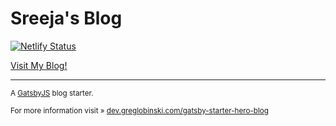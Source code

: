# Sreeja's Blog
[![Netlify Status](https://api.netlify.com/api/v1/badges/43547c83-5387-4733-8494-2ad223b4f6d4/deploy-status)](https://app.netlify.com/sites/elated-hoover-f53a72/deploys)


[Visit My Blog!](http://www.sreejagupta.com)


* * *

<sup>A [GatsbyJS](https://www.gatsbyjs.org/) blog starter. <br /><br /></sup>
<sup>For more information visit » [dev.greglobinski.com/gatsby-starter-hero-blog](https://dev.greglobinski.com/gatsby-starter-hero-blog/)</sup>
